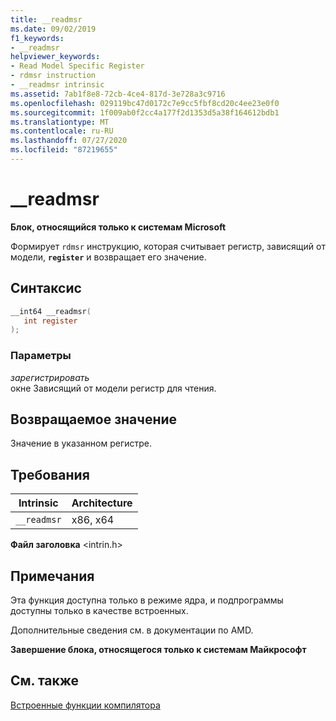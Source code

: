 ```yaml
---
title: __readmsr
ms.date: 09/02/2019
f1_keywords:
- __readmsr
helpviewer_keywords:
- Read Model Specific Register
- rdmsr instruction
- __readmsr intrinsic
ms.assetid: 7ab1f8e8-72cb-4ce4-817d-3e728a3c9716
ms.openlocfilehash: 029119bc47d0172c7e9cc5fbf8cd20c4ee23e0f0
ms.sourcegitcommit: 1f009ab0f2cc4a177f2d1353d5a38f164612bdb1
ms.translationtype: MT
ms.contentlocale: ru-RU
ms.lasthandoff: 07/27/2020
ms.locfileid: "87219655"
---
```

# <a name="__readmsr"></a>__readmsr

**Блок, относящийся только к системам Microsoft**

Формирует `rdmsr` инструкцию, которая считывает регистр, зависящий от модели, **`register`** и возвращает его значение.

## <a name="syntax"></a>Синтаксис

```C
__int64 __readmsr(
   int register
);
```

### <a name="parameters"></a>Параметры

*зарегистрировать*\
окне Зависящий от модели регистр для чтения.

## <a name="return-value"></a>Возвращаемое значение

Значение в указанном регистре.

## <a name="requirements"></a>Требования

|Intrinsic|Architecture|
|---------------|------------------|
|`__readmsr`|x86, x64|

**Файл заголовка** \<intrin.h>

## <a name="remarks"></a>Примечания

Эта функция доступна только в режиме ядра, и подпрограммы доступны только в качестве встроенных.

Дополнительные сведения см. в документации по AMD.

**Завершение блока, относящегося только к системам Майкрософт**

## <a name="see-also"></a>См. также

[Встроенные функции компилятора](../intrinsics/compiler-intrinsics.md)
